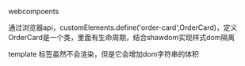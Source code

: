 webcompoents

通过浏览器api，customElements.define('order-card',OrderCard)，定义
OrderCard是一个类，里面有生命周期，结合shawdom实现样式dom隔离

template 标签虽然不会渲染，但是它会增加dom字符串的体积